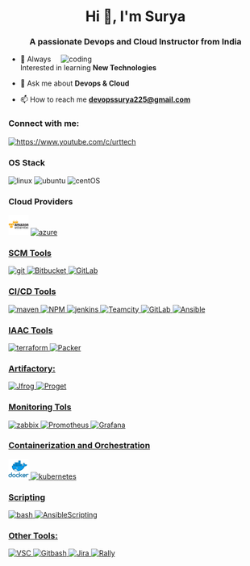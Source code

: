 <h1 align="center">Hi 👋, I'm Surya</h1>
<h3 align="center">A passionate Devops and Cloud Instructor from India</h3>
<img align="right" alt="coding" width="400" src="https://cdn.dribbble.com/users/1162077/screenshots/3848914/programmer.gif">


- 🌱 Always Interested in learning **New Technologies**

- 💬 Ask me about **Devops & Cloud**

- 📫 How to reach me **devopssurya225@gmail.com**

<h3 align="left">Connect with me:</h3>
<p align="left">
<a href="https://www.youtube.com/c/https://www.youtube.com/c/urttech" target="blank"><img align="center" src="https://raw.githubusercontent.com/rahuldkjain/github-profile-readme-generator/master/src/images/icons/Social/youtube.svg" alt="https://www.youtube.com/c/urttech" height="30" width="40" /></a>
</p>


### OS Stack
<p align="left"><img src="https://brandlogos.net/wp-content/uploads/2020/03/Linux-logo.png" alt="linux" title="linux" width="40" height="40"/>  <img src="https://www.vectorlogo.zone/logos/ubuntu/ubuntu-icon.svg" alt="ubuntu" title="ubuntu" width="40" height="40"/>  <img src="https://www.vectorlogo.zone/logos/centos/centos-icon.svg" alt="centOS" title="centOS" width="40" height="40"/> </p>


### Cloud Providers
<p align="left"><img src="https://raw.githubusercontent.com/devicons/devicon/master/icons/amazonwebservices/amazonwebservices-original-wordmark.svg" alt="aws" width="40" height="40"/> </a> <a href="https://azure.microsoft.com/en-in/" target="_blank" rel="noreferrer"> <img src="https://www.vectorlogo.zone/logos/microsoft_azure/microsoft_azure-icon.svg" alt="azure" width="40" height="40"/>  </p>

### SCM Tools
<p align="left"> <img src="https://play-lh.googleusercontent.com/PCpXdqvUWfCW1mXhH1Y_98yBpgsWxuTSTofy3NGMo9yBTATDyzVkqU580bfSln50bFU=s180-rw" alt="git" title="git" width="40" height="40"/> <img src="https://poeditor.com/blog/wp-content/uploads/2014/06/bitbucket-logo.png" alt="Bitbucket" title="BitBucket" width="40" height="40"/>  <img src="https://www.almtoolbox.com/blog/wp-content/uploads//2018/02/gitlab-logo-purple-1.jpg" alt="GitLab" title="GitLab" width="40" height="40"/>  </p>


### CI/CD Tools
<p align="left"> <img src="https://banner2.cleanpng.com/20180607/esv/kisspng-apache-maven-apache-ant-gradle-apache-http-server-apache-maven-5b194e571b97f1.295739891528385111113.jpg" alt="maven" title="Maven" width="40" height="40"/> <img src="https://authy.com/wp-content/uploads/npm-logo.png" alt="NPM" title="NPM" width="40" height="40"/>         <img src="https://www.vectorlogo.zone/logos/jenkins/jenkins-icon.svg" alt="jenkins" title="jenkins" width="40" height="40"/>  <img src="https://www.plutora.com/wp-content/uploads/2018/08/teamcity.png" alt="Teamcity" title="Teamcity" width="40" height="40"/> <img src="https://www.almtoolbox.com/blog/wp-content/uploads//2018/02/gitlab-logo-purple-1.jpg" alt="GitLab" title="GitLab" width="40" height="40"/>          <img src="https://www.vectorlogo.zone/logos/ansible/ansible-icon.svg" alt="Ansible" title="Ansible" width="40" height="40"/> </p></p> 

### IAAC Tools
<p align="left"> <img src="https://www.vectorlogo.zone/logos/terraformio/terraformio-icon.svg" alt="terraform" title="terraform" width="40" height="40"/> <img src="https://media.trustradius.com/product-logos/M0/Qm/14A3HOAGB1LD.PNG" alt="Packer" title="Packer" width="40" height="40"/>  </p>


### Artifactory:
<p align="left">  <img src="https://encrypted-tbn0.gstatic.com/images?q=tbn:ANd9GcQ9VnWqIykA_K69cw2noleJly3Y01ejKwVkkMRCJWONaorPZOHcMquEM4HetJbDXHX6qpg&usqp=CAU" alt="Jfrog" title="Jfrog" width="40" height="40"/>  <img src="https://seekvectorlogo.com/wp-content/uploads/2019/03/inedo-proget-vector-logo-small.png" alt="Proget" title="Proget" width="40" height="40"/> </p>


### Monitoring Tols
<p align="left"> <img src="https://www.logolynx.com/images/logolynx/89/891729651d169fe5627ad2e67241eec9.jpeg" alt="zabbix" title="zabbix" width="40" height="40"/> <img src="https://encrypted-tbn0.gstatic.com/images?q=tbn:ANd9GcQn-RiOKakl9RTQ2-ly3h_NUWMMG3U_PtmPhAE_s5-6Sf5MQtizBhliXtfLmEyDmFD04-k&usqp=CAU" alt="Promotheus" title="Promotheus" width="40" height="40"/> <img src="https://upload.wikimedia.org/wikipedia/en/thumb/a/a1/Grafana_logo.svg/1200px-Grafana_logo.svg.png" alt="Grafana" title="Grafana" width="40" height="40"/> </p>


### Containerization and Orchestration
<p align="left"> <img src="https://raw.githubusercontent.com/github/explore/80688e429a7d4ef2fca1e82350fe8e3517d3494d/topics/docker/docker.png" alt="docker" title="docker" width="40" height="40"/>  <img src="https://www.vectorlogo.zone/logos/kubernetes/kubernetes-icon.svg" alt="kubernetes" title="kubernetes" width="40" height="40"/> </p>


### Scripting 
<p align="left"> <img src="https://www.vectorlogo.zone/logos/gnu_bash/gnu_bash-icon.svg" alt="bash" title="bashscript" width="40" height="40"/>  <img src="https://www.vectorlogo.zone/logos/ansible/ansible-icon.svg" alt="AnsibleScripting" title="AnsibleScripting" width="40" height="40"/> </p>

### Other Tools:
<p align="left"><img src="https://icon2.cleanpng.com/20180326/xiw/kisspng-visual-studio-code-microsoft-visual-studio-source-notice-5ab888a482caf8.8804624115220430445357.jpg" alt="VSC" title="VisualStudioCode" width="40" height="40"/>  <img src="https://joshmccarty.com/wp-content/uploads/2016/11/gwindows_logo.png" alt="Gitbash" title="Gitbash" width="40" height="40"/> <img src="https://designlogovector.com/wp-content/uploads/2022/02/jira-logo-svg.jpg" alt="Jira" title="Jira" width="40" height="40"/>  <img src="https://encrypted-tbn0.gstatic.com/images?q=tbn:ANd9GcRvCNmTNQGhrmpXUaQ6ZzjuwE6UMM9EoDKbaPD2PREf44ZMtOlLclzhy7woHlNrhtmNKk8&usqp=CAU" alt="Rally" title="Rally" width="40" height="40"/>   </p>
          
